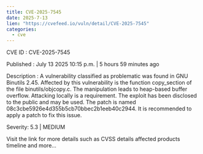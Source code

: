```yaml
--- 
title: CVE-2025-7545
date: 2025-7-13
lien: "https://cvefeed.io/vuln/detail/CVE-2025-7545"
categories:
  - cve
---
```


CVE ID : CVE-2025-7545

Published :  July 13
2025
10:15 p.m. | 5 hours
59 minutes ago

Description : A vulnerability classified as problematic was found in GNU Binutils 2.45. Affected by this vulnerability is the function copy_section of the file binutils/objcopy.c. The manipulation leads to heap-based buffer overflow. Attacking locally is a requirement. The exploit has been disclosed to the public and may be used. The patch is named 08c3cbe5926e4d355b5cb70bbec2b1eeb40c2944. It is recommended to apply a patch to fix this issue.

Severity: 5.3 | MEDIUM

Visit the link for more details
such as CVSS details
affected products
timeline
and more...
